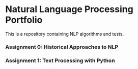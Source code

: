 # Natural Language Processing Portfolio
This is a repository containing NLP algorithms and tests.

### Assignment 0: Historical Approaches to NLP

### Assignment 1: Text Processing with Python
